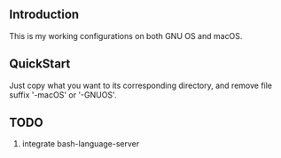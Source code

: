 ## Introduction
This is my working configurations on both GNU OS and macOS.
## QuickStart
Just copy what you want to its corresponding directory, and remove file suffix '-macOS' or '-GNUOS'.
## TODO
1. integrate bash-language-server

